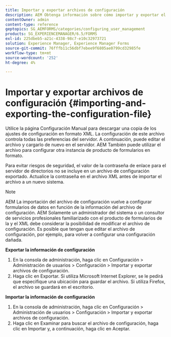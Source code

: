 ```yaml
---
title: Importar y exportar archivos de configuración
description: AEM Obtenga información sobre cómo importar y exportar el archivo de configuración para editar las preferencias del servidor o configurar otra instancia de producto de formularios en la que se puede usar la plantilla de formularios de.
contentOwner: admin
content-type: reference
geptopics: SG_AEMFORMS/categories/configuring_user_management
products: SG_EXPERIENCEMANAGER/6.5/FORMS
exl-id: 225dbeb5-a21c-4338-98c7-e10c32973721
solution: Experience Manager, Experience Manager Forms
source-git-commit: 76fffb11c56dbf7ebee9f6805ae0799cd32985fe
workflow-type: tm+mt
source-wordcount: '252'
ht-degree: 4%

---
```


# Importar y exportar archivos de configuración {#importing-and-exporting-the-configuration-file}

Utilice la página Configuración Manual para descargar una copia de los ajustes de configuración en formato XML. La configuración de este archivo controla todas las preferencias del servidor. A continuación, puede editar el archivo y cargarlo de nuevo en el servidor. AEM También puede utilizar el archivo para configurar otra instancia de producto de formularios en formato.

Para evitar riesgos de seguridad, el valor de la contraseña de enlace para el servidor de directorios no se incluye en un archivo de configuración exportado. Actualice la contraseña en el archivo XML antes de importar el archivo a un nuevo sistema.

>[!NOTE]
>
>AEM La importación del archivo de configuración vuelve a configurar formularios de datos en función de la información del archivo de configuración. AEM Solamente un administrador del sistema o un consultor de servicios profesionales familiarizado con el producto de formularios de la y el XML debe considerar la posibilidad de modificar el archivo de configuración. Es posible que tengan que editar el archivo de configuración, por ejemplo, para volver a configurar una configuración dañada.

**Exportar la información de configuración**

1. En la consola de administración, haga clic en Configuración > Administración de usuarios > Configuración > Importar y exportar archivos de configuración.
1. Haga clic en Exportar. Si utiliza Microsoft Internet Explorer, se le pedirá que especifique una ubicación para guardar el archivo. Si utiliza Firefox, el archivo se guardará en el escritorio.

**Importar la información de configuración**

1. En la consola de administración, haga clic en Configuración > Administración de usuarios > Configuración > Importar y exportar archivos de configuración.
1. Haga clic en Examinar para buscar el archivo de configuración, haga clic en Importar y, a continuación, haga clic en Aceptar.
